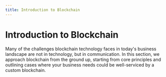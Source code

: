 ```yaml
---
title: Introduction to Blockchain
---
```


# Introduction to Blockchain

Many of the challenges blockchain technology faces in today's business landscape are not in technology, but in communication. In this section, we approach blockchain from the ground up, starting from core principles and outlining cases where your business needs could be well-serviced by a custom blockchain.